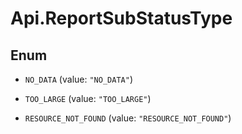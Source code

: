 # Api.ReportSubStatusType

## Enum


* `NO_DATA` (value: `"NO_DATA"`)

* `TOO_LARGE` (value: `"TOO_LARGE"`)

* `RESOURCE_NOT_FOUND` (value: `"RESOURCE_NOT_FOUND"`)


